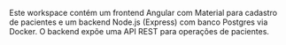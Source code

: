 <!-- Use this file to provide workspace-specific custom instructions to Copilot. For more details, visit https://code.visualstudio.com/docs/copilot/copilot-customization#_use-a-githubcopilotinstructionsmd-file -->

Este workspace contém um frontend Angular com Material para cadastro de pacientes e um backend Node.js (Express) com banco Postgres via Docker. O backend expõe uma API REST para operações de pacientes.
